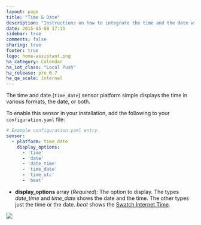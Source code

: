 ```yaml
---
layout: page
title: "Time & Date"
description: "Instructions on how to integrate the time and the date within Home Assistant."
date: 2015-05-08 17:15
sidebar: true
comments: false
sharing: true
footer: true
logo: home-assistant.png
ha_category: Calendar
ha_iot_class: "Local Push"
ha_release: pre 0.7
ha_qa_scale: internal
---
```


The time and date (`time_date`) sensor platform simple displays the time in various formats, the date, or both.

To enable this sensor in your installation, add the following to your `configuration.yaml` file:

```yaml
# Example configuration.yaml entry
sensor:
  - platform: time_date
    display_options:
      - 'time'
      - 'date'
      - 'date_time'
      - 'time_date'
      - 'time_utc'
      - 'beat'
```

- **display_options** array (*Required*): The option to display. The types *date_time* and *time_date* shows the date and the time. The other types just the time or the date. *beat* shows the [Swatch Internet Time](http://www.swatch.com/en_us/internet-time).

<p class='img'>
  <img src='{{site_root}}/images/screenshots/time_date.png' />
</p>
